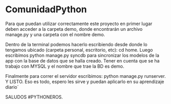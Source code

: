ComunidadPython
===============

Para que puedan utilizar correctamente este proyecto en primer lugar deben acceder a la carpeta demo, donde encontrarán un archivo manage.py y una carpeta con el nombre demo.

Dentro de la terminal podemos hacerlo escribiendo desde donde lo tengamos ubicado (carpeta personal, escritorio, etc): cd home. Luego escribimos python manage.py syncdb para sincronizar los modelos de la app con la base de datos que se halla creado. Tener en cuenta que se ha trabajo con MYSQL y el nombre que trae la BD es demo. 

Finalmente para correr el servidor escribimos: python manage.py runserver. Y LISTO. Eso es todo, espero les sirve y puedan aplicarlo en su aprendizaje diario´

SALUDOS #PYTHONEROS.

